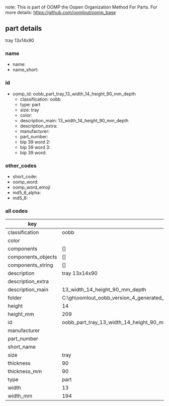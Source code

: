 #   

note: This is part of OOMP the Oopen Organization Method For Parts. For more details: https://github.com/oomlout/oomp_base

##  part details



tray 13x14x90

### name
* name: 
* name_short: 
### id
* oomp_id: oobb_part_tray_13_width_14_height_90_mm_depth
  * classification: oobb
  * type: part
  * size: tray
  * color: 
  * description_main: 13_width_14_height_90_mm_depth
  * description_extra: 
  * manufacturer: 
  * part_number: 
  * bip 39 word 2: 
  * bip 39 word 3: 
  * bip 39 word: 

### other_codes
* short_code: 
* oomp_word: 
* oomp_word_emoji 
* md5_6_alpha: 
* md5_6: 









### all codes 
| key | value |  
| --- | --- |  
| classification | oobb |  
| color |  |  
| components | [] |  
| components_objects | [] |  
| components_string | [] |  
| description | tray 13x14x90 |  
| description_extra |  |  
| description_main | 13_width_14_height_90_mm_depth |  
| folder | C:\gh\oomlout_oobb_version_4_generated_parts\things\oobb_part_tray_13_width_14_height_90_mm_depth |  
| height | 14 |  
| height_mm | 209 |  
| id | oobb_part_tray_13_width_14_height_90_mm_depth |  
| manufacturer |  |  
| part_number |  |  
| short_name |  |  
| size | tray |  
| thickness | 90 |  
| thickness_mm | 90 |  
| type | part |  
| width | 13 |  
| width_mm | 194 |  
